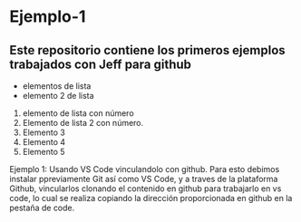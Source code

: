 # Ejemplo-1

## Este repositorio contiene los primeros ejemplos trabajados con Jeff para github

- elementos de lista
- elemento 2 de lista

1. elemento de lista con número
1. Elemento de lista 2 con número.
1. Elemento 3
1. Elemento 4
1. Elemento 5



Ejemplo 1: Usando VS Code vinculandolo con github. Para esto debimos instalar ppreviamente Git así como VS Code, y a traves de la plataforma Github, vincularlos clonando el contenido en github para trabajarlo en vs code, lo cual se realiza copiando la dirección proporcionada en github en la pestaña de code.

